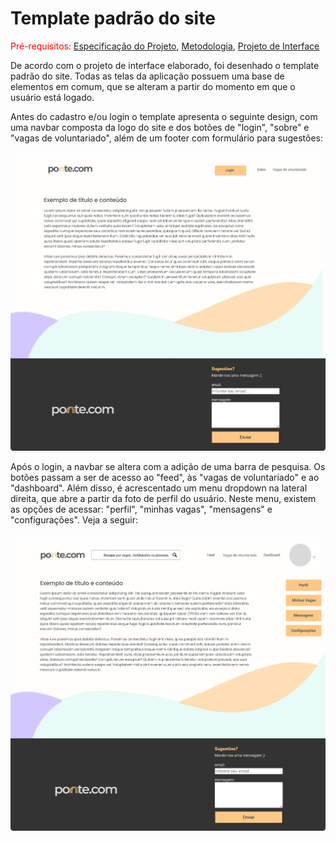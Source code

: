 # Template padrão do site

<span style="color:red">Pré-requisitos: <a href="02-Especificação do Projeto.md"> Especificação do Projeto</a></span>, <a href="03-Metodologia.md"> Metodologia</a>, <a href="04-Projeto de Interface.md"> Projeto de Interface</a>

De acordo com o projeto de interface elaborado, foi desenhado o template padrão do site. Todas as telas da aplicação possuem uma base de elementos em comum, que se alteram a partir do momento em que o usuário está logado.

Antes do cadastro e/ou login o template apresenta o seguinte design, com uma navbar composta da logo do site e dos botões de "login", "sobre" e "vagas de voluntariado", além de um footer com formulário para sugestões:
<div align="center">
<img width="550" src="img/MasterTemplate_SLogin.png"></div> 

Após o login, a navbar se altera com a adição de uma barra de pesquisa. Os botões passam a ser de acesso ao "feed", às "vagas de voluntariado" e ao "dashboard". Além disso, é acrescentado um menu dropdown na lateral direita, que abre a partir da foto de perfil do usuário. Neste menu, existem as opções de acessar: "perfil", "minhas vagas", "mensagens" e "configurações". Veja a seguir:
<div align="center">
<img width="550" src="img/MasterTemplate_Login.png"></div>

<!-- > Layout padrão do site (HTML e CSS) que será utilizado em todas as páginas com a definição de identidade visual, aspectos de responsividade e iconografia.

> **Links Úteis**:
>
> - [CSS Website Layout (W3Schools)](https://www.w3schools.com/css/css_website_layout.asp)
> - [Website Page Layouts](http://www.cellbiol.com/bioinformatics_web_development/chapter-3-your-first-web-page-learning-html-and-css/website-page-layouts/)
> - [Perfect Liquid Layout](https://matthewjamestaylor.com/perfect-liquid-layouts)
> - [How and Why Icons Improve Your Web Design](https://usabilla.com/blog/how-and-why-icons-improve-you-web-design/) -->
